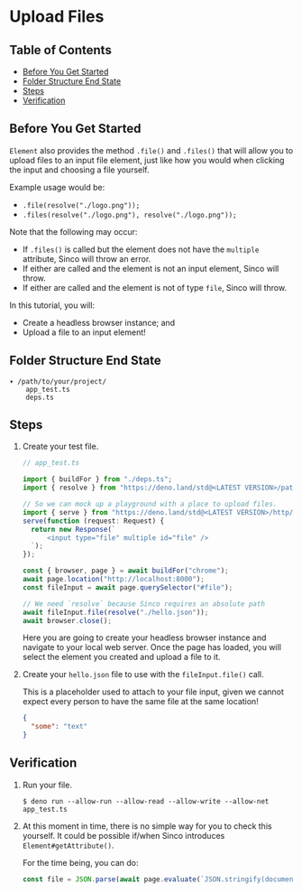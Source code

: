 # Upload Files

## Table of Contents

- [Before You Get Started](#before-you-get-started)
- [Folder Structure End State](#folder-structure-end-state)
- [Steps](#steps)
- [Verification](#verification)

## Before You Get Started

`Element` also provides the method `.file()` and `.files()` that will allow you
to upload files to an input file element, just like how you would when clicking
the input and choosing a file yourself.

Example usage would be:

- `.file(resolve("./logo.png"));`
- `.files(resolve("./logo.png"), resolve("./logo.png"));`

Note that the following may occur:

- If `.files()` is called but the element does not have the `multiple`
  attribute, Sinco will throw an error.
- If either are called and the element is not an input element, Sinco will
  throw.
- If either are called and the element is not of type `file`, Sinco will throw.

In this tutorial, you will:

- Create a headless browser instance; and
- Upload a file to an input element!

## Folder Structure End State

```text
▾ /path/to/your/project/
    app_test.ts
    deps.ts
```

## Steps

1. Create your test file.

   ```typescript
   // app_test.ts

   import { buildFor } from "./deps.ts";
   import { resolve } from "https://deno.land/std@<LATEST VERSION>/path/mod.ts";

   // So we can mock up a playground with a place to upload files.
   import { serve } from "https://deno.land/std@<LATEST VERSION>/http/server.ts";
   serve(function (request: Request) {
     return new Response(`
         <input type="file" multiple id="file" />
     `);
   });

   const { browser, page } = await buildFor("chrome");
   await page.location("http://localhost:8000");
   const fileInput = await page.querySelector("#file");

   // We need `resolve` because Sinco requires an absolute path
   await fileInput.file(resolve("./hello.json"));
   await browser.close();
   ```

   Here you are going to create your headless browser instance and navigate to
   your local web server. Once the page has loaded, you will select the element
   you created and upload a file to it.

2. Create your `hello.json` file to use with the `fileInput.file()` call.

   This is a placeholder used to attach to your file input, given we cannot
   expect every person to have the same file at the same location!

   ```json
   {
     "some": "text"
   }
   ```

## Verification

1. Run your file.

   ```shell
   $ deno run --allow-run --allow-read --allow-write --allow-net app_test.ts
   ```

2. At this moment in time, there is no simple way for you to check this
   yourself. It could be possible if/when Sinco introduces
   `Element#getAttribute()`.

   For the time being, you can do:

   ```ts
   const file = JSON.parse(await page.evaluate(`JSON.stringify(document.querySelector('#file').files[0])`)));
   ```
